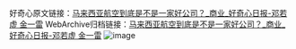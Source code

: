 好奇心原文链接：[马来西亚航空到底是不是一家好公司？_商业_好奇心日报-邓若虚 金一雷](https://www.qdaily.com/articles/1529.html)
WebArchive归档链接：[马来西亚航空到底是不是一家好公司？_商业_好奇心日报-邓若虚 金一雷](http://web.archive.org/web/20190623145930/https://www.qdaily.com/articles/1529.html)
![image](http://ww3.sinaimg.cn/large/007d5XDply1g3v4j652slj30u03p4hdt)